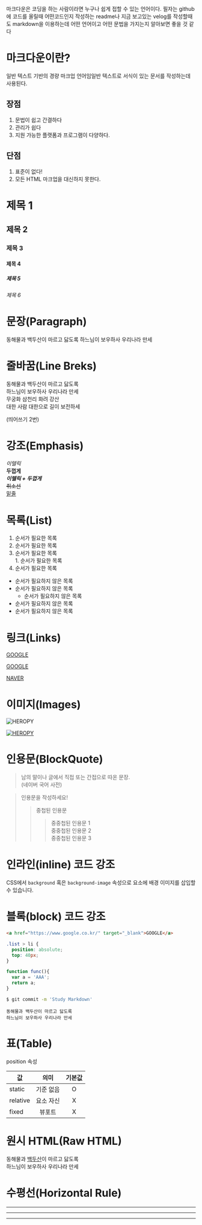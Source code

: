 마크다운은 코딩을 하는 사람이라면 누구나 쉽게 접할 수 있는 언어이다. 필자는 github에 코드를 올릴때 어떤코드인지 작성하는 readme나 지금 보고있는 velog를 작성할때도 markdown을 이용하는데 어떤 언어이고 어떤 문법을 가지는지 알아보면 좋을 것 같다
# 마크다운이란?
일반 텍스트 기반의 경량 마크업 언어임일반 텍스트로 서식이 있는 문서를 작성하는데 사용된다. 

## 장점
1. 문법이 쉽고 간결하다
1. 관리가 쉽다 
1. 지원 가능한 플랫폼과 프로그램이 다양하다.

## 단점
1. 표준이 없다!  
2. 모든 HTML 마크업을 대신하지 못한다.  


# 제목 1
## 제목 2
### 제목 3
#### 제목 4
##### 제목 5
###### 제목 6

# 문장(Paragraph)
동해물과 백두산이 마르고 닳도록
하느님이 보우하사 우리나라 만세

# 줄바꿈(Line Breks)
동해물과 백두산이 마르고 닳도록  
하느님이 보우하사 우리나라 만세   
무궁화 삼천리 화려 강산  
대한 사람 대한으로 길이 보전하세  

  (띄어쓰기 2번)  

  # 강조(Emphasis)

  _이텔릭_  
  **두껍게**  
  **_이텔릭 + 두껍게_**  
  ~~취소선~~  
  <u>밑줄</u>  

  
  
  # 목록(List)
  1. 순서가 필요한 목록
  1. 순서가 필요한 목록
  1. 순서가 필요한 목록  
    1. 순서가 필요한 목록
  1. 순서가 필요한 목록  

  - 순서가 필요하지 않은 목록
  - 순서가 필요하지 않은 목록
    - 순서가 필요하지 않은 목록
  - 순서가 필요하지 않은 목록
  - 순서가 필요하지 않은 목록

  # 링크(Links)
<a href="https://google.com">GOOGLE</a>  

[GOOGLE](https://google.com)

  <a href="https://naver.com"
  title="NAVER로 이동!">NAVER</a>

  # 이미지(Images)

![HEROPY](Https://heropy.blog/css/images/logo.png)  


[![HEROPY](Https://heropy.blog/css/images/logo.png)](https://github.com/jjuny4720)

# 인용문(BlockQuote)

 > 남의 말이나 글에서 직접 또는 간접으로 따온 문장.  
 > (네이버 국어 사전)

 > 인용문을 작성하세요!  
 >> 중첩된 인용문  
 >>> 중중첩된 인용문 1  
 >>> 중중첩된 인용문 2  
 >>> 중중첩된 인용문 3  

 # 인라인(inline) 코드 강조

 CSS에서 `background` 혹은 `background-image` 속성으로 요소에 배경 이미지를 삽입할 수 있습니다.

 # 블록(block) 코드 강조
 ```html
<a href="https://www.google.co.kr/" target="_blank">GOOGLE</a>
 ```  

 ```css
 .list > li {
   position: absolute;
   top: 40px;
 }
 ```  

```javascript
function func(){
  var a = 'AAA';
  return a;
}
```  

```bash
$ git commit -m 'Study Markdown'
``` 

```plaintext
동해물과 백두산이 마르고 닳도록  
하느님이 보우하사 우리나라 만세
```  

# 표(Table)

position 속성

값  | 의미 | 기본값  
-- | :--: | :--:  
static  |  기준 없음  | O  
relative  |  요소 자신  |  X  
fixed  | 뷰포트  |  X 
  
  
# 원시  HTML(Raw HTML)

동해물과 <span style="text-decoration: underline;">백두산</span>이 마르고 
닳도록<br />
하느님이 보우하사 우리나라 만세

# 수평선(Horizontal Rule)

---
***
___
